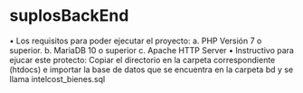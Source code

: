 # suplosBackEnd
• Los requisitos para poder ejecutar el proyecto:
a. PHP Versión 7 o superior.
b. MariaDB 10 o superior
c. Apache HTTP Server 
• Instructivo para ejucar este protecto:
Copiar el directorio en la carpeta correspondiente (htdocs) e importar la base de datos que se encuentra en la carpeta bd y se llama intelcost_bienes.sql 
